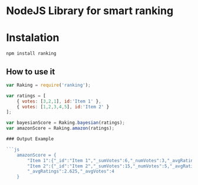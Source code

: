 # NodeJS Library for smart ranking

# Instalation

```
npm install ranking
```

## How to use it

```js
var Raking = require('ranking');

var ratings = [
    { votes: [3,2,1], id:'Item 1' },
    { votes: [1,2,3,4,5], id:'Item 2' }
];

var bayesianScore = Raking.bayesian(ratings);
var amazonScore = Raking.amazon(ratings);

### Output Example

```js
	amazonScore = {
		"Item 1":{"_id":"Item 1","_sumVotes":6,"_numVotes":3,"_avgRating":2,"score":2.3125},
		"Item 2":{"_id":"Item 2","_sumVotes":15,"_numVotes":5,"_avgRating":3,"score":2.859375},
		"_avgRatings":2.625,"_avgVotes":4
	}
```
